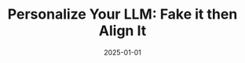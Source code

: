 ---
title: "Personalize Your LLM: Fake it then Align It"
authors: "Yijing Zhang, Dyah Adila, Changho Shin, Frederic Sala"
collection: publications
permalink: /publication/2025-01-01-personalize-your-llm-fake-it-then-align-it
excerpt: ''
date: 2025-01-01
venue: "NAACL Findings"
paperurl: 'https://openreview.net/attachment?id=RIrZZGzQdm&name=pdf'
citation: ''
categories: [personalization, data-efficient learning, compute-efficient learning, foundation models]
---